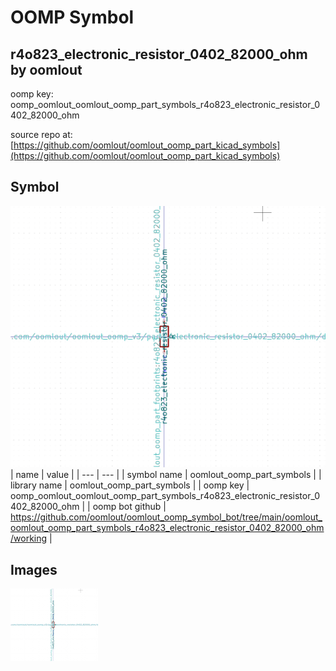 # OOMP Symbol  
## r4o823_electronic_resistor_0402_82000_ohm  by oomlout  
  
oomp key: oomp_oomlout_oomlout_oomp_part_symbols_r4o823_electronic_resistor_0402_82000_ohm  
  
source repo at: [https://github.com/oomlout/oomlout_oomp_part_kicad_symbols](https://github.com/oomlout/oomlout_oomp_part_kicad_symbols)  
## Symbol  
  
[![working.png](working_600.png)](working.png)  
| name | value | 
| --- | --- | 
| symbol name | oomlout_oomp_part_symbols | 
| library name | oomlout_oomp_part_symbols | 
| oomp key | oomp_oomlout_oomlout_oomp_part_symbols_r4o823_electronic_resistor_0402_82000_ohm | 
| oomp bot github | https://github.com/oomlout/oomlout_oomp_symbol_bot/tree/main/oomlout_oomlout_oomp_part_symbols_r4o823_electronic_resistor_0402_82000_ohm/working | 
## Images  
  
[![working.png](working_140.png)](working.png)  
